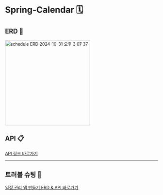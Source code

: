 # Spring-Calendar 🗓

## ERD 📁
<img width="280" alt="schedule ERD 2024-10-31 오후 3 07 37" src="https://github.com/user-attachments/assets/a87efe67-6072-4506-b851-cb956f91a9dd">

## API 📋
[API 링크 바로가기](https://documenter.getpostman.com/view/39375040/2sAY4vfhKe)

------------
## 트러블 슈팅 🎯
[일정 관리 앱 만들기 ERD & API 바로가기](https://sooyeoneo.tistory.com/57)

